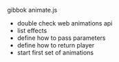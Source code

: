 gibbok animate.js

- double check web animations api
- list effects
- define how to pass parameters
- define how to return player
- start first set of animations 